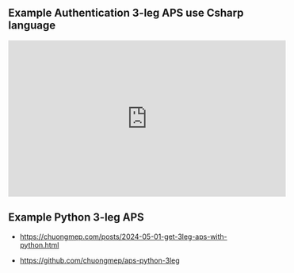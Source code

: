 ## Example Authentication 3-leg APS use Csharp language 

<iframe width="560" height="315" src="https://www.youtube.com/embed/jqxvOS3FCJQ?si=Jwf1cY-ltMQYr-3r" title="YouTube video player" frameborder="0" allow="accelerometer; autoplay; clipboard-write; encrypted-media; gyroscope; picture-in-picture; web-share" referrerpolicy="strict-origin-when-cross-origin" allowfullscreen></iframe>


## Example Python 3-leg APS

- https://chuongmep.com/posts/2024-05-01-get-3leg-aps-with-python.html

- https://github.com/chuongmep/aps-python-3leg